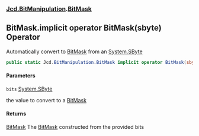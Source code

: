 ### [Jcd.BitManipulation](Jcd.BitManipulation.md 'Jcd.BitManipulation').[BitMask](Jcd.BitManipulation.BitMask.md 'Jcd.BitManipulation.BitMask')

## BitMask.implicit operator BitMask(sbyte) Operator

Automatically convert to [BitMask](Jcd.BitManipulation.BitMask.md 'Jcd.BitManipulation.BitMask') from
an [System.SByte](https://docs.microsoft.com/en-us/dotnet/api/System.SByte 'System.SByte')

```csharp
public static Jcd.BitManipulation.BitMask implicit operator BitMask(sbyte bits);
```

#### Parameters

<a name='Jcd.BitManipulation.BitMask.op_ImplicitJcd.BitManipulation.BitMask(sbyte).bits'></a>

`bits` [System.SByte](https://docs.microsoft.com/en-us/dotnet/api/System.SByte 'System.SByte')

the value to convert to a [BitMask](Jcd.BitManipulation.BitMask.md 'Jcd.BitManipulation.BitMask')

#### Returns

[BitMask](Jcd.BitManipulation.BitMask.md 'Jcd.BitManipulation.BitMask')
The [BitMask](Jcd.BitManipulation.BitMask.md 'Jcd.BitManipulation.BitMask') constructed from the provided bits
